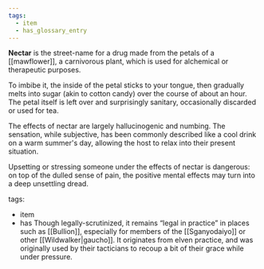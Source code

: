 ```yaml
---
tags:
  - item
  - has_glossary_entry
---
```

**Nectar** is the street-name for a drug made from the petals of a [[mawflower]], a carnivorous plant, which is used for alchemical or therapeutic purposes. 

To imbibe it, the inside of the petal sticks to your tongue, then gradually melts into sugar (akin to cotton candy) over the course of about an hour. The petal itself is left over and surprisingly sanitary, occasionally discarded or used for tea.

The effects of nectar are largely hallucinogenic and numbing. The sensation, while subjective, has been commonly described like a cool drink on a warm summer's day, allowing the host to relax into their present situation. 

Upsetting or stressing someone under the effects of nectar is dangerous: on top of the dulled sense of pain, the positive mental effects may turn into a deep unsettling dread.

tags:
  - item
  - has
Though legally-scrutinized, it remains “legal in practice” in places such as [[Bullion]], especially for members of the [[Sganyodaiyo]] or other [[Wildwalker|gaucho]]. It originates from elven practice, and was originally used by their tacticians to recoup a bit of their grace while under pressure.